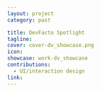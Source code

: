 ```yaml
---
layout: project
category: past

title: DevFacto Spotlight
tagline:
cover: cover-dv_showcase.png
icon:
showcase: work-dv_showcase
contributions:
  - UI/interaction design
link:
---
```

